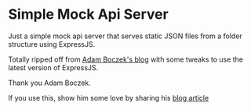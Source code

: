 # Simple Mock Api Server

Just a simple mock api server that serves static JSON files from a folder structure using ExpressJS.

Totally ripped off from [Adam Boczek's blog](https://coderwall.com/p/ss80vw) with some tweaks to use the latest version of ExpressJS.

Thank you Adam Boczek.

If you use this, show him some love by sharing his [blog article](http://twitter.com/share?url=https%3A%2F%2Fcoderwall.com%2Fp%2Fss80vw&via=coderwall&text=Using+Node.js+with+Express+as+a+Simple+API+Mock+Server+%23protip&related=&count=vertical&lang=en)